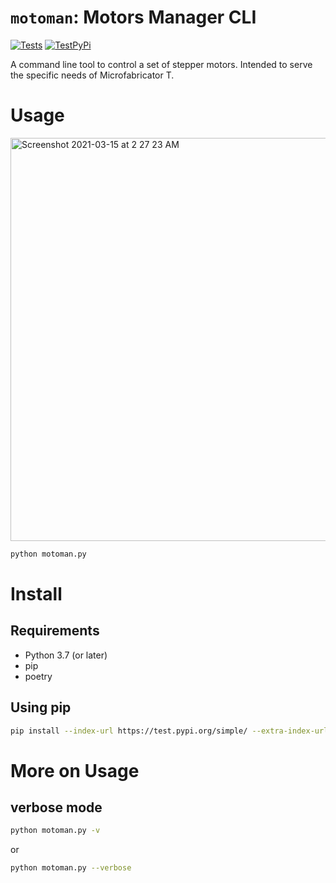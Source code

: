 # `motoman`: Motors Manager CLI
[![Tests](https://github.com/TechnocultureResearch/MotorsManager-CLI/actions/workflows/python-package.yml/badge.svg?branch=dev)](https://github.com/TechnocultureResearch/MotorsManager-CLI/actions/workflows/python-package.yml)
[![TestPyPi](https://github.com/TechnocultureResearch/MotorsManager-CLI/actions/workflows/python-publish.yml/badge.svg)](https://github.com/TechnocultureResearch/MotorsManager-CLI/actions/workflows/python-publish.yml)

A command line tool to control a set of stepper motors. Intended to serve the specific needs of Microfabricator T.

# Usage
<img width="645" alt="Screenshot 2021-03-15 at 2 27 23 AM" src="https://user-images.githubusercontent.com/33483920/111083938-1dd29400-8536-11eb-99e8-800182b5d991.png">

```bash
python motoman.py
```

# Install

## Requirements
- Python 3.7 (or later)
- pip
- poetry

## Using pip
```bash
pip install --index-url https://test.pypi.org/simple/ --extra-index-url https://pypi.org/simple motoman
```

# More on Usage
## verbose mode
```bash
python motoman.py -v
```
or
```bash
python motoman.py --verbose
```
